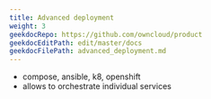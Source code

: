 ```yaml
---
title: Advanced deployment
weight: 3
geekdocRepo: https://github.com/owncloud/product
geekdocEditPath: edit/master/docs
geekdocFilePath: advanced_deployment.md
---
```


- compose, ansible, k8, openshift
- allows to orchestrate individual services
